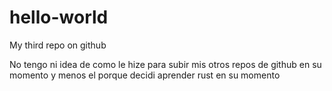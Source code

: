# hello-world
My third repo on github

No tengo ni idea de como le hize para subir mis otros repos de github en su momento
y menos el porque decidi aprender rust en su momento
